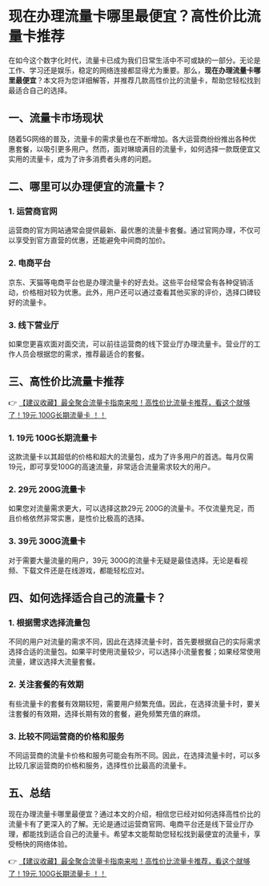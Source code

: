 # 现在办理流量卡哪里最便宜？高性价比流量卡推荐

在如今这个数字化时代，流量卡已成为我们日常生活中不可或缺的一部分。无论是工作、学习还是娱乐，稳定的网络连接都显得尤为重要。那么，**现在办理流量卡哪里最便宜**？本文将为您详细解答，并推荐几款高性价比的流量卡，帮助您轻松找到最适合自己的选择。

## 一、流量卡市场现状

随着5G网络的普及，流量卡的需求量也在不断增加。各大运营商纷纷推出各种优惠套餐，以吸引更多用户。然而，面对琳琅满目的流量卡，如何选择一款既便宜又实用的流量卡，成为了许多消费者头疼的问题。

## 二、哪里可以办理便宜的流量卡？

### 1. 运营商官网

运营商的官方网站通常会提供最新、最优惠的流量卡套餐。通过官网办理，不仅可以享受到官方直营的优惠，还能避免中间商的加价。

### 2. 电商平台

京东、天猫等电商平台也是办理流量卡的好去处。这些平台经常会有各种促销活动，价格相对较为优惠。此外，用户还可以通过查看其他买家的评价，选择口碑较好的流量卡。

### 3. 线下营业厅

如果您更喜欢面对面交流，可以前往运营商的线下营业厅办理流量卡。营业厅的工作人员会根据您的需求，推荐最适合的套餐。

## 三、高性价比流量卡推荐

👉 [【建议收藏】最全聚合流量卡指南来啦！高性价比流量卡推荐，看这个就够了！19元 100G长期流量卡 ！！](https://bit.ly/Liuliangka)

### 1. 19元 100G长期流量卡

这款流量卡以其超低的价格和超大的流量包，成为了许多用户的首选。每月仅需19元，即可享受100G的高速流量，非常适合流量需求较大的用户。

### 2. 29元 200G流量卡

如果您对流量需求更大，可以选择这款29元 200G的流量卡。不仅流量充足，而且价格依然非常实惠，是性价比极高的选择。

### 3. 39元 300G流量卡

对于需要大量流量的用户，39元 300G的流量卡无疑是最佳选择。无论是看视频、下载文件还是在线游戏，都能轻松应对。

## 四、如何选择适合自己的流量卡？

### 1. 根据需求选择流量包

不同的用户对流量的需求不同，因此在选择流量卡时，首先要根据自己的实际需求选择合适的流量包。如果平时使用流量较少，可以选择小流量套餐；如果经常使用流量，建议选择大流量套餐。

### 2. 关注套餐的有效期

有些流量卡的套餐有效期较短，需要用户频繁充值。因此，在选择流量卡时，要关注套餐的有效期，选择长期有效的套餐，避免频繁充值的麻烦。

### 3. 比较不同运营商的价格和服务

不同运营商的流量卡价格和服务可能会有所不同。因此，在选择流量卡时，可以多比较几家运营商的价格和服务，选择性价比最高的流量卡。

## 五、总结

现在办理流量卡哪里最便宜？通过本文的介绍，相信您已经对如何选择高性价比的流量卡有了更深入的了解。无论是通过运营商官网、电商平台还是线下营业厅办理，都能找到适合自己的流量卡。希望本文能帮助您轻松找到最便宜的流量卡，享受畅快的网络体验。

👉 [【建议收藏】最全聚合流量卡指南来啦！高性价比流量卡推荐，看这个就够了！19元 100G长期流量卡 ！！](https://bit.ly/Liuliangka)